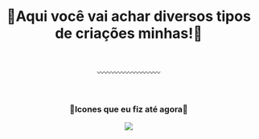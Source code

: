 <h1 align="center">🔶Aqui você vai achar diversos tipos de criações minhas!🔶</h1>

</br>
<p align="center">〰️〰️〰️〰️〰️〰️〰️〰️〰️</p>
</br>
<h3 align="center">🔸Icones que eu fiz até agora🔸</h3>

<p align="center">
  <img  src="https://github.com/isonhar/Extra/blob/main/Imagens/Icons/.Todos%20os%20icones.png">
</p>
